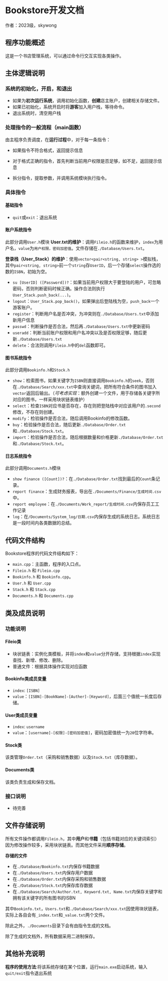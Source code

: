 # Bookstore开发文档
作者：2023级，skywong

## 程序功能概述

这是一个书店管理系统，可以通过命令行交互实现各类操作。


## 主体逻辑说明
### 系统的初始化，开启，和退出

- 如果为**初次运行系统**，调用初始化函数，**创建**店主账户，创建相关存储文件。
- 如果已初始化，系统开启时将**游客**加入用户栈，等待命令。
- 退出系统时，清空用户栈

### 处理指令的一般流程（main函数）

由主程序负责调度，在**运行过程**中，对于每一条指令：

- 如果指令不符合格式，返回提示信息

- 对于格式正确的指令，首先判断当前用户权限是否足够，如不足，返回提示信息

- 拆分指令，提取参数，并调用系统模块执行指令。

  

### 具体指令

#### 基础指令

- `quit`或`exit`：退出系统 

#### 账户系统指令
此部分调用`User.h`模块
**User.txt的维护**：调用`Fileio.h`的函数来维护，`index`为用户名，`value`为`用户权限，密码加密值`。文件存储在`./Database/Users.txt`。

**登录栈（User_Stack）的维护**：使用`vector<pair<string, string> >`模拟栈，其中`pair<string, string>`前一个`string`存`UserID`，后一个存储`select`操作选的数的`ISBN`，初始为空。

- `su [UserID] ([Password])?`：如果当前用户权限大于要登陆的用户，可忽略密码，否则判断密码时候正确。操作合法则执行`User_Stack.push_back(...)`。
- `logout`：`User_Stack.pop_back()`，如果弹出后登陆栈为空，`push_back`一个游客账户。
- `register`：判断用户名是否冲突，为冲突则在`./Database/Users.txt`中添加新用户信息
- `passwd`：判断操作是否合法，然后再`./Database/Users.txt`中更新密码
- `useradd`：判断当前账户权限和用户名冲突以及是否权限足够，随后更新`./Database/Users.txt`
- `delete`：合法则调用`Fileio.h`中的`del`函数即可。

#### 图书系统指令
此部分调用`Bookinfo.h`和`Stock.h`
- `show`：检索图书，如果关键字为`ISBN`则直接调用`Bookinfo.h`的`seek`，否则在`./Database/Search/xxx.txt`中查询关键词，把所有符合条件的图书加入`vector`返回后输出。（*可考虑实现*：额外创建一个文件，用于存储各关键字所对应的图书，一样采用块状链表维护）
- `select`：检查`ISBN`对应书是否存在，存在则把登陆栈中对应该用户的`.second`修改，不存在则创建。
- `modify`：检验操作是否合法，随后调用Bookinfo的修改函数。
- `buy`：检验操作是否合法，随后更新`./Database/Order.txt`和`./Database/Stock.txt`。
- `import`：检验操作是否合法，随后根据数量和价格更新`./Database/Order.txt`和`./Database/Stock.txt`。

#### 日志系统指令
此部分调用`Documents.h`模块
- `show finance ([Count])?`：在`./Database/Order.txt`找到最后的`Count`条记录。
- `report finance`：生成财务报表，导出在`./Documents/Finance/生成时间.csv`中。
- `report employee`：在`./Documents/Work_report/生成时间.csv`内保存员工工作记录
- `log`：在`/Documents/System_log/日期.csv`内保存生成的系统日志。系统日志是一段时间内各类数据的总结。

## 代码文件结构
Bookstore程序的代码文件结构如下：
- `main.cpp`：主函数，程序的入口点。
- `Fileio.h` 和 `Fileio.cpp`
- `Bookinfo.h` 和 `Bookinfo.cpp`。
- `User.h` 和 `User.cpp`
- `Stack.h` 和 `Stack.cpp`
- `Documents.h` 和 `Documents.cpp`
## 类及成员说明
### 功能说明
#### Fileio类
- 块状链表：实例化类模板，并将`index`和`value`分开存储，支持根据`index`实现查找、新增、修改、删除。
- 普通文件：根据具体操作实现对应函数
#### Bookinfo类成员变量
- `index`: `[ISBN]`
- `value`：`[ISBN]-[BookName]-[Auther]-[Keyword]`，后面三个值统一长度后存储。
#### User类成员变量
- `index`: `username`
- `value`：`[username]-[权限]-[密码加密值]`，密码加密值统一为`20`位字符串。
#### Stock类
该类管理`Order.txt`（采购和销售数据）以及`Stock.txt`（库存数据）。
#### Documents类
该类负责生成和保存文档。

### 接口说明
* 待完善

## 文件存储说明
所有文件操作都调用`Fileio.h`，其中**用户**和**书籍**（包括书籍对应的关键词索引）因为修改操作较多，采用块状链表。而其他文件采用**顺序存储**。

**存储的文件**
- 在`./Database/Bookinfo.txt`内保存书籍数据 
- 在`./Database/Users.txt`内保存用户数据
- 在`./Database/Order.txt`内保存采购和销售数据
- 在`./Database/Stock.txt`内保存库存数据
- 在`./Database/Search/Author.txt, Keyword.txt, Name.txt`内保存关键字和拥有该关键字的所有图书的ISBN

其中`Bookinfo.txt`，`Users.txt`和`./Database/Search/xxx.txt`因使用块状链表，实际上各自会有`_index.txt`和`_value.txt`两个文件。

除此之外，`./Documents`目录下会有由指令生成的文档。

除了生成的文档外，所有数据采用二进制保存。


## 其他补充说明
**程序的使用方法**:将该系统存储在某个位置，运行`main.exe`启动系统，输入`quit/exit`指令退出系统
